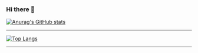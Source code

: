 ### Hi there 👋

[![Anurag's GitHub stats](https://github-readme-stats.vercel.app/api?username=XOYZ-Code&theme=github_dark)](https://github.com/anuraghazra/github-readme-stats)

---

[![Top Langs](https://github-readme-stats.vercel.app/api/top-langs/?username=XOYZ-Code&langs_count=8&theme=github_dark&layout=compact)](https://github.com/anuraghazra/github-readme-stats)

---
